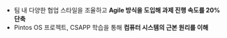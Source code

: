- 팀 내 다양한 협업 스타일을 조율하고 **Agile 방식을 도입해 과제 진행 속도를 20% 단축**
- Pintos OS 프로젝트, CSAPP 학습을 통해 **컴퓨터 시스템의 근본 원리를 이해**
